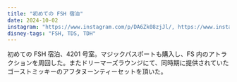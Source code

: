 ```yaml
---
title: "初めての FSH 宿泊"
date: 2024-10-02
instagram: "https://www.instagram.com/p/DA6Zk08zjJl/, https://www.instagram.com/p/DA6frRdTtJD/"
disney-tags: "FSH, TDS, TDH"
---
```


初めての FSH 宿泊、4201 号室。マジックパスポートも購入し、FS 内のアトラクションを周回した。またドリーマーズラウンジにて、同時期に提供されていたゴーストミッキーのアフタヌーンティーセットを頂いた。